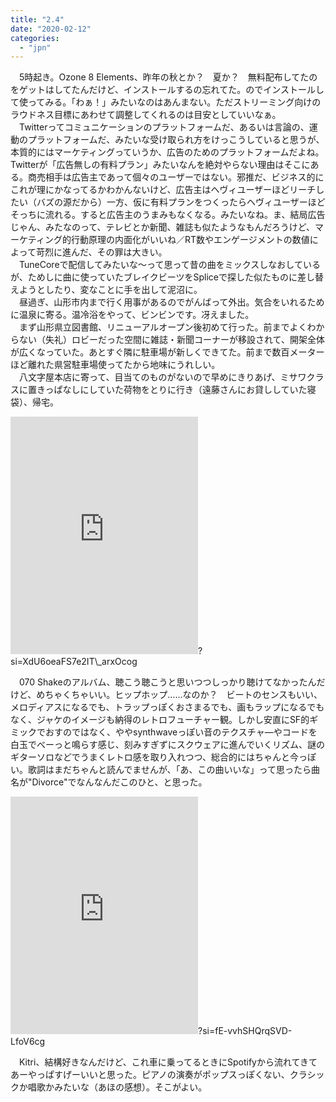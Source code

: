 ```yaml
---
title: "2.4"
date: "2020-02-12"
categories: 
  - "jpn"
---
```


　5時起き。Ozone 8 Elements、昨年の秋とか？　夏か？　無料配布してたのをゲットはしてたんだけど、インストールするの忘れてた。のでインストールして使ってみる。「わぁ！」みたいなのはあんまない。ただストリーミング向けのラウドネス目標にあわせて調整してくれるのは目安としていいなぁ。  
　Twitterってコミュニケーションのプラットフォームだ、あるいは言論の、運動のプラットフォームだ、みたいな受け取られ方をけっこうしていると思うが、本質的にはマーケティングっていうか、広告のためのプラットフォームだよね。Twitterが「広告無しの有料プラン」みたいなんを絶対やらない理由はそこにある。商売相手は広告主であって個々のユーザーではない。邪推だ、ビジネス的にこれが理にかなってるかわかんないけど、広告主はヘヴィユーザーほどリーチしたい（バズの源だから）一方、仮に有料プランをつくったらヘヴィユーザーほどそっちに流れる。すると広告主のうまみもなくなる。みたいなね。ま、結局広告じゃん、みたなのって、テレビとか新聞、雑誌も似たようなもんだろうけど、マーケティング的行動原理の内面化がいいね／RT数やエンゲージメントの数値によって苛烈に進んだ、その罪は大きい。  
　TuneCoreで配信してみたいな～って思って昔の曲をミックスしなおしているが、ためしに曲に使っていたブレイクビーツをSpliceで探した似たものに差し替えようとしたり、変なことに手を出して泥沼に。  
　昼過ぎ、山形市内まで行く用事があるのでがんばって外出。気合をいれるために温泉に寄る。温冷浴をやって、ビンビンです。冴えました。  
　まず山形県立図書館、リニューアルオープン後初めて行った。前までよくわからない（失礼）ロビーだった空間に雑誌・新聞コーナーが移設されて、開架全体が広くなっていた。あとすぐ隣に駐車場が新しくできてた。前まで数百メーターほど離れた県営駐車場使ってたから地味にうれしい。  
　八文字屋本店に寄って、目当てのものがないので早めにきりあげ、ミサワクラスに置きっぱなしにしていた荷物をとりに行き（遠藤さんにお貸ししていた寝袋）、帰宅。

<iframe src="https://open.spotify.com/embed/album/76R1YWLU02Q79Xa6Ri8eEA" width="300" height="380" frameborder="0" allowtransparency="true" allow="encrypted-media"></iframe>?si=XdU6oeaFS7e2IT\_arxOcog

　070 Shakeのアルバム、聴こう聴こうと思いつつしっかり聴けてなかったんだけど、めちゃくちゃいい。ヒップホップ……なのか？　ビートのセンスもいい、メロディアスになるでも、トラップっぽくおさまるでも、画もラップになるでもなく、ジャケのイメージも納得のレトロフューチャー観。しかし安直にSF的ギミックでおすのではなく、ややsynthwaveっぽい音のテクスチャ―やコードを白玉でべーっと鳴らす感じ、刻みすぎずにスクウェアに進んでいくリズム、謎のギターソロなどでうまくレトロ感を取り入れつつ、総合的にはちゃんと今っぽい。歌詞はまだちゃんと読んでませんが、「あ、この曲いいな」って思ったら曲名が"Divorce"でなんなんだこのひと、と思った。

<iframe src="https://open.spotify.com/embed/track/5aZOBqIPjZN2uXJqLvdI95" width="300" height="380" frameborder="0" allowtransparency="true" allow="encrypted-media"></iframe>?si=fE-vvhSHQrqSVD-LfoV6cg

　Kitri、結構好きなんだけど、これ車に乗ってるときにSpotifyから流れてきてあーやっぱすげーいいと思った。ピアノの演奏がポップスっぽくない、クラシックか唱歌かみたいな（あほの感想）。そこがよい。
